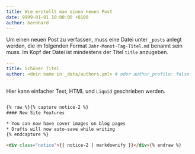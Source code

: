 ```yaml
---
title: Wie erstellt man einen neuen Post
date: 9999-01-01 10:00:00 +0100
author: bernhard
---
```

Um einen neuen Post zu verfassen, muss eine Datei unter `_posts` anlegt werden, die im folgenden Format `Jahr-Monot-Tag-Titel.md` benannt sein muss. Im Kopf der Datei ist mindestens der Titel `title` anzugeben.
```yaml
---
title: Schöner Titel
author: <dein name in _data/authors.yml> # oder author_profile: false
---
```
Hier kann einfacher Text, HTML und `Liquid` geschrieben werden.
```html

{% raw %}{% capture notice-2 %}
#### New Site Features

* You can now have cover images on blog pages
* Drafts will now auto-save while writing
{% endcapture %}

<div class="notice">{{ notice-2 | markdownify }}</div>{% endraw %}
```